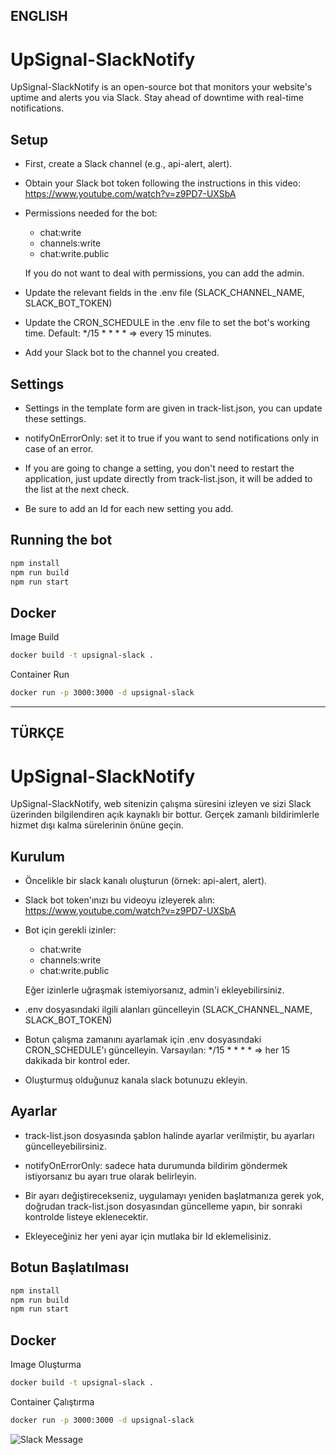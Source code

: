 ## ENGLISH

# UpSignal-SlackNotify

UpSignal-SlackNotify is an open-source bot that monitors your website's uptime and alerts you via Slack. Stay ahead of downtime with real-time notifications.

## Setup
- First, create a Slack channel (e.g., api-alert, alert).
- Obtain your Slack bot token following the instructions in this video: https://www.youtube.com/watch?v=z9PD7-UXSbA

- Permissions needed for the bot:
  - chat:write
  - channels:write
  - chat:write.public

  If you do not want to deal with permissions, you can add the admin.

- Update the relevant fields in the .env file (SLACK_CHANNEL_NAME, SLACK_BOT_TOKEN)
- Update the CRON_SCHEDULE in the .env file to set the bot's working time. Default: */15 * * * * => every 15 minutes.
- Add your Slack bot to the channel you created.

## Settings
- Settings in the template form are given in track-list.json, you can update these settings.

- notifyOnErrorOnly: set it to true if you want to send notifications only in case of an error.
- If you are going to change a setting, you don't need to restart the application, just update directly from track-list.json, it will be added to the list at the next check.

- Be sure to add an Id for each new setting you add.

## Running the bot
```sh
npm install
npm run build
npm run start
```

## Docker
Image Build
```sh
docker build -t upsignal-slack .
```
Container Run
```sh
docker run -p 3000:3000 -d upsignal-slack
```

---

## TÜRKÇE

# UpSignal-SlackNotify

UpSignal-SlackNotify, web sitenizin çalışma süresini izleyen ve sizi Slack üzerinden bilgilendiren açık kaynaklı bir bottur. Gerçek zamanlı bildirimlerle hizmet dışı kalma sürelerinin önüne geçin.

## Kurulum
- Öncelikle bir slack kanalı oluşturun (örnek: api-alert, alert).
- Slack bot token'ınızı bu videoyu izleyerek alın: https://www.youtube.com/watch?v=z9PD7-UXSbA

- Bot için gerekli izinler:
  - chat:write
  - channels:write
  - chat:write.public

  Eğer izinlerle uğraşmak istemiyorsanız, admin'i ekleyebilirsiniz.

- .env dosyasındaki ilgili alanları güncelleyin (SLACK_CHANNEL_NAME, SLACK_BOT_TOKEN)
- Botun çalışma zamanını ayarlamak için .env dosyasındaki CRON_SCHEDULE'ı güncelleyin. Varsayılan: */15 * * * * => her 15 dakikada bir kontrol eder.
- Oluşturmuş olduğunuz kanala slack botunuzu ekleyin.

## Ayarlar
- track-list.json dosyasında şablon halinde ayarlar verilmiştir, bu ayarları güncelleyebilirsiniz.

- notifyOnErrorOnly: sadece hata durumunda bildirim göndermek istiyorsanız bu ayarı true olarak belirleyin.
- Bir ayarı değiştirecekseniz, uygulamayı yeniden başlatmanıza gerek yok, doğrudan track-list.json dosyasından güncelleme yapın, bir sonraki kontrolde listeye eklenecektir.

- Ekleyeceğiniz her yeni ayar için mutlaka bir Id eklemelisiniz.

## Botun Başlatılması
```sh
npm install
npm run build
npm run start
```

## Docker
Image Oluşturma
```sh
docker build -t upsignal-slack .
```
Container Çalıştırma
```sh
docker run -p 3000:3000 -d upsignal-slack
```

![Slack Message](https://github.com/BatuhanSevgil/UpSignal-SlackNotify/assets/58181311/8eb3b760-cf8d-4e82-aaf4-ab6280cb072c)

